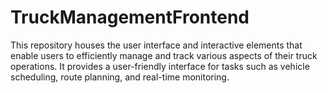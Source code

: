 # TruckManagementFrontend
This repository houses the user interface and interactive elements that enable users to efficiently manage and track various aspects of their truck operations. It provides a user-friendly interface for tasks such as vehicle scheduling, route planning, and real-time monitoring.
